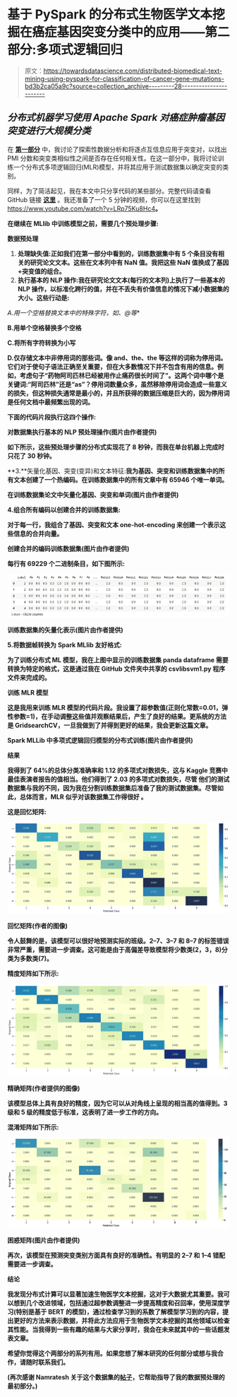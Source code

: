 # 基于 PySpark 的分布式生物医学文本挖掘在癌症基因突变分类中的应用——第二部分:多项式逻辑回归

> 原文：<https://towardsdatascience.com/distributed-biomedical-text-mining-using-pyspark-for-classification-of-cancer-gene-mutations-bd3b2ca05a9c?source=collection_archive---------28----------------------->

## *分布式机器学习使用 Apache Spark 对癌症肿瘤基因突变进行大规模分类*

在 [**第一部分**](https://bharatss.medium.com/distributed-biomedical-text-mining-using-pyspark-for-classification-of-cancer-gene-mutations-3e11507b2450) 中，我讨论了探索性数据分析和将逐点互信息应用于突变对，以找出 PMI 分数和突变类相似性之间是否存在任何相关性。在这一部分中，我将讨论训练一个分布式多项逻辑回归(MLR)模型，并将其应用于测试数据集以确定突变的类别。

同样，为了简洁起见，我在本文中只分享代码的某些部分。完整代码请查看 GitHub 链接 [**这里**](https://github.com/bsets/Distributed_ML_with_PySpark_for_Cancer_Tumor_Classification/tree/main/Tumor_Gene_Classification_using_Multinomial_Logistic_Regression) 。我还准备了一个 5 分钟的视频，你可以在这里找到<https://www.youtube.com/watch?v=LRp75Ku8Hc4>**。**

**在继续在 MLlib 中训练模型之前，需要几个预处理步骤:**

****数据预处理****

1.  ****处理缺失值**:正如我们在第一部分中看到的，训练数据集中有 5 个条目没有相关的研究论文文本。这些在文本列中有 NaN 值。我把这些 NaN 值换成了基因+突变值的组合。**
2.  ****执行基本的 NLP 操作**:我在研究论文文本(每行的文本列)上执行了一些基本的 NLP 操作，以标准化跨行的值，并在不丢失有价值信息的情况下减小数据集的大小。这些行动是:**

**A.用一个空格替换文本中的特殊字符，如*、@等**

**B.用单个空格替换多个空格**

**C.将所有字符转换为小写**

**D.仅存储文本中非停用词的那些词。像 and、the、the 等这样的词称为停用词。它们对于使句子语法正确至关重要，但在大多数情况下并不包含有用的信息。例如，考虑句子“药物阿司匹林已经被用作止痛药很长时间了”。这两个词中哪个是关键词:“阿司匹林”还是“as”？停用词数量众多，虽然移除停用词会造成一些意义的损失，但这种损失通常是最小的，并且所获得的数据压缩是巨大的，因为停用词是任何文档中最频繁出现的词。**

**下面的代码片段执行这四个操作:**

**对数据集执行基本的 NLP 预处理操作(图片由作者提供)**

**如下所示，这些预处理步骤的分布式实现花了 8 秒钟，而我在单台机器上完成时只花了 30 秒钟。**

**3.**矢量化基因、突变(变异)和文本特征:**我为基因、突变和训练数据集中的所有文本创建了一个热编码。在训练数据集中的所有文章中有 65946 个唯一单词。**

**在训练数据集论文中矢量化基因、突变和单词(图片由作者提供)**

**4.**组合所有编码以创建合并的训练数据集:****

**对于每一行，我组合了基因、突变和文本 one-hot-encoding 来创建一个表示这些信息的合并向量。**

**创建合并的编码训练数据集(图片由作者提供)**

**每行有 69229 个二进制条目，如下图所示:**

**![](img/7517533f14fa2edaa4f4a4f24f230abc.png)**

**训练数据集的矢量化表示(图片由作者提供)**

**5.**将数据帧转换为 Spark MLlib 友好格式:****

**为了训练分布式 ML 模型，我在上图中显示的训练数据集 panda dataframe 需要转换为特定的格式，这是通过我在 GitHub 文件夹中共享的 csvlibsvm1.py 程序文件来完成的。**

****训练 MLR 模型****

**这是我用来训练 MLR 模型的代码片段。我设置了超参数值(正则化常数=0.01，弹性参数=1)，在手动调整这些值并观察结果后，产生了良好的结果。更系统的方法是 GridsearchCV，一旦我做到了并得到更好的结果，我会更新这篇文章。**

**Spark MLLib 中多项式逻辑回归模型的分布式训练(图片由作者提供)**

****结果****

**我得到了 64%的总体分类准确率和 1.12 的多项式对数损失，这与 Kaggle 竞赛中最佳表演者报告的值相当。他们得到了 2.03 的多项式对数损失，尽管
他们的测试数据集与我的不同，因为我在分割训练数据集后准备了我的测试数据集。尽管如此，总体而言，MLR 似乎对该数据集工作得很好
。**

**这是回忆矩阵:**

**![](img/082fb0b3bacbdc3b050bf4049a98d84d.png)**

**回忆矩阵(作者的图像)**

**令人鼓舞的是，该模型可以很好地预测实际的班级。2–7、3–7 和 8–7 的标签错误非常严重，需要进一步调查。这可能是由于高偏差导致模型将少数类(2，3，8)分类为多数类(7)。**

**精度矩阵如下所示:**

**![](img/d2a517fbae490a4d4775a2d0649f91b4.png)**

**精确矩阵(作者提供的图像)**

**该模型总体上具有良好的精度，因为它可以从对角线上呈现的相当高的值得到。3 级和 5 级的精度低于标准，这表明了进一步工作的方向。**

**混淆矩阵如下所示:**

**![](img/49af8dcd0316bb26f3bfce89407e4fb2.png)**

**困惑矩阵(图片由作者提供)**

**再次，该模型在预测突变类别方面具有良好的准确性。有明显的 2–7 和 1–4 错配需要进一步调查。**

****结论****

**我发现分布式计算可以显著加速生物医学文本挖掘，这对于大数据尤其重要。我可以想到几个改进领域，包括通过超参数调整进一步提高精度和召回率，使用深度学习(特别是基于 BERT 的模型)，通过检查学习到的系数了解模型学习到的内容，提出更好的方法来表示数据，并将此方法应用于生物医学文本挖掘的其他领域以检查其性能。当我得到一些有趣的结果与大家分享时，我会在未来就其中的一些话题发表文章。**

**希望你觉得这个两部分的系列有用。如果您想了解本研究的任何部分或想与我合作，请随时联系我们。**

**(再次感谢 Namratesh 关于这个数据集的[帖子](https://medium.datadriveninvestor.com/personalized-cancer-diagnosis-aea93bad0587)，它帮助指导了我的数据预处理的最初部分。)**